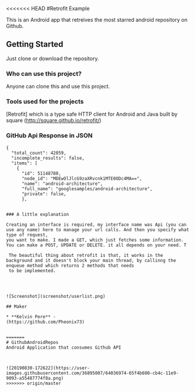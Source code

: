 <<<<<<< HEAD
#Retrofit Example

This is an Android app that retreives the most starred android repository on Github.


## Getting Started

Just clone or download the repository.

### Who can use this project?

Anyone can clone this and use this project.

### Tools used for the projects

   [Retrofit] which is a type safe HTTP client for Android and Java built by square (http://square.github.io/retrofit/)


### GitHub Api Response in JSON


```
{
  "total_count": 42059,
  "incomplete_results": false,
  "items": [
    {
      "id": 51148780,
      "node_id": "MDEwOlJlcG9zaXRvcnk1MTE0ODc4MA==",
      "name": "android-architecture",
      "full_name": "googlesamples/android-architecture",
      "private": false,
      },
 ```


```

### A little explanation

Creating an interface is required, my interface name was Api (you can use any name) here to manage your url calls. And then you specify what type of request,
you want to make. I made a GET, which just fetches some information. You can make a POST, UPDATE or DELETE. it all depends on your need. T

 The beautiful thing about retrofit is that, it works in the background and it doesn't block your main thread, by callinng the enqueue method which returns 2 methods that needs 
 to be implemented.

```


```



![Screenshot](screenshot/userlist.png)

## Maker

* **Kelvin Pere** - 
(https://github.com/Pheonix73)


=======
# GithubAndroidRepos
Android Application that consumes Github API



![20190830-172622](https://user-images.githubusercontent.com/36895007/64036974-65f4b600-cb4c-11e9-9093-a55487774f8a.png)
>>>>>>> origin/master
